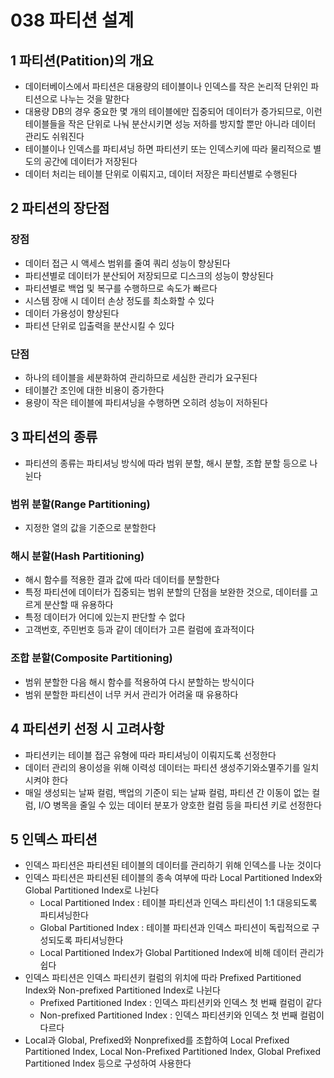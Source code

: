 # 038 파티션 설계

## 1 파티션(Patition)의 개요

- 데이터베이스에서 파티션은 대용량의 테이블이나 인덱스를 작은 논리적 단위인 파티션으로 나누는 것을 말한다
- 대용량 DB의 경우 중요한 몇 개의 테이블에만 집중되어 데이터가 증가되므로, 이런 테이블들을 작은 단위로 나눠 분산시키면 성능 저하를 방지할 뿐만 아니라 데이터 관리도 쉬워진다
- 테이블이나 인덱스를 파티셔닝 하면 파티션키 또는 인덱스키에 따라 물리적으로 별도의 공간에 데이터가 저장된다
- 데이터 처리는 테이블 단위로 이뤄지고, 데이터 저장은 파티션별로 수행된다



## 2 파티션의 장단점

### 장점

- 데이터 접근 시 액세스 범위를 줄여 쿼리 성능이 향상된다
- 파티션별로 데이터가 분산되어 저장되므로 디스크의 성능이 향상된다
- 파티션별로 백업 및 복구를 수행하므로 속도가 빠르다
- 시스템 장애 시 데이터 손상 정도를 최소화할 수 있다
- 데이터 가용성이 향상된다
- 파티션 단위로 입출력을 분산시킬 수 있다



### 단점

- 하나의 테이블을 세분화하여 관리하므로 세심한 관리가 요구된다
- 테이블간 조인에 대한 비용이 증가한다
- 용량이 작은 테이블에 파티셔닝을 수행하면 오히려 성능이 저하된다



## 3 파티션의 종류

- 파티션의 종류는 파티셔닝 방식에 따라 범위 분할, 해시 분할, 조합 분할 등으로 나뉜다



### 범위 분할(Range Partitioning)

- 지정한 열의 값을 기준으로 분할한다



### 해시 분할(Hash Partitioning)

- 해시 함수를 적용한 결과 값에 따라 데이터를 분할한다
- 특정 파티션에 데이터가 집중되는 범위 분할의 단점을 보완한 것으로, 데이터를 고르게 분산할 때 유용하다
- 특정 데이터가 어디에 있는지 판단할 수 없다
- 고객번호, 주민번호 등과 같이 데이터가 고른 컬럼에 효과적이다



### 조합 분할(Composite Partitioning)

- 범위 분할한 다음 해시 함수를 적용하여 다시 분할하는 방식이다
- 범위 분할한 파티션이 너무 커서 관리가 어려울 때 유용하다



## 4 파티션키 선정 시 고려사항

- 파티션키는 테이블 접근 유형에 따라 파티셔닝이 이뤄지도록 선정한다
- 데이터 관리의 용이성을 위해 이력성 데이터는 파티션 생성주기와소멸주기를 일치시켜야 한다
- 매일 생성되는 날짜 컬럼, 백업의 기준이 되는 날짜 컬럼, 파티션 간 이동이 없는 컬럼, I/O 병목을 줄일 수 있는 데이터 분포가 양호한 컬럼 등을 파티션 키로 선정한다



## 5 인덱스 파티션

- 인덱스 파티션은 파티션된 테이블의 데이터를 관리하기 위해 인덱스를 나눈 것이다
- 인덱스 파티션은 파티션된 테이블의 종속 여부에 따라 Local Partitioned Index와 Global Partitioned Index로 나뉜다
  - Local Partitioned Index : 테이블 파티션과 인덱스 파티션이 1:1 대응되도록 파티셔닝한다
  - Global Partitioned Index : 테이블 파티션과 인덱스 파티션이 독립적으로 구성되도록 파티셔닝한다
  - Local Partitioned Index가 Global Partitioned Index에 비해 데이터 관리가 쉽다
- 인덱스 파티션은 인덱스 파티션키 컬럼의 위치에 따라 Prefixed Partitioned Index와 Non-prefixed Partitioned Index로 나뉜다
  - Prefixed Partitioned Index : 인덱스 파티션키와 인덱스 첫 번째 컬럼이 같다
  - Non-prefixed Partitioned Index : 인덱스 파티션키와 인덱스 첫 번째 컬럼이 다르다
- Local과 Global, Prefixed와 Nonprefixed를 조합하여 Local Prefixed Partitioned Index, Local Non-Prefixed Partitioned Index, Global Prefixed Partitioned Index 등으로 구성하여 사용한다
